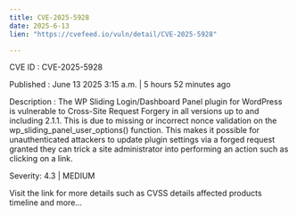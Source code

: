 ```yaml
---
title: CVE-2025-5928
date: 2025-6-13
lien: "https://cvefeed.io/vuln/detail/CVE-2025-5928"

---
```


CVE ID : CVE-2025-5928

Published :  June 13
2025
3:15 a.m. | 5 hours
52 minutes ago

Description : The WP Sliding Login/Dashboard Panel plugin for WordPress is vulnerable to Cross-Site Request Forgery in all versions up to
and including
2.1.1. This is due to missing or incorrect nonce validation on the wp_sliding_panel_user_options() function. This makes it possible for unauthenticated attackers to update plugin settings via a forged request granted they can trick a site administrator into performing an action such as clicking on a link.

Severity: 4.3 | MEDIUM

Visit the link for more details
such as CVSS details
affected products
timeline
and more...
